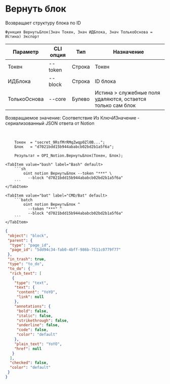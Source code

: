 ﻿---
sidebar_position: 2
---

# Вернуть блок
 Возвращает структуру блока по ID



`Функция ВернутьБлок(Знач Токен, Знач ИДБлока, Знач ТолькоОснова = Истина) Экспорт`

  | Параметр | CLI опция | Тип | Назначение |
  |-|-|-|-|
  | Токен | --token | Строка | Токен |
  | ИДБлока | --block | Строка | ID блока |
  | ТолькоОснова | --core | Булево | Истина > служебные поля удаляются, остается только сам блок |

  
  Возвращаемое значение:   Соответствие Из КлючИЗначение - сериализованный JSON ответа от Notion

<br/>




```bsl title="Пример кода"
    Токен  = "secret_9RsfMrRMqZwqp0Zl0B...";
    Блок   = "d7021bdd15b944ababcb02bd2b1a5f6a";

    Результат = OPI_Notion.ВернутьБлок(Токен, Блок);
```
    

 <Tabs>
  
    <TabItem value="bash" label="Bash" default>
        ```sh
            oint notion ВернутьБлок --token "***" \
              --block "d7021bdd15b944ababcb02bd2b1a5f6a"
        ```
    </TabItem>
  
    <TabItem value="bat" label="CMD/Bat" default>
        ```batch
            oint notion ВернутьБлок ^
              --token "***" ^
              --block "d7021bdd15b944ababcb02bd2b1a5f6a"
        ```
    </TabItem>
</Tabs>


```json title="Результат"
{
 "object": "block",
 "parent": {
  "type": "page_id",
  "page_id": "5dd94c34-fab0-4bff-986b-7511c0779f77"
 },
 "in_trash": true,
 "type": "to_do",
 "to_do": {
  "rich_text": [
   {
    "type": "text",
    "text": {
     "content": "YoYO",
     "link": null
    },
    "annotations": {
     "bold": false,
     "italic": false,
     "strikethrough": false,
     "underline": false,
     "code": false,
     "color": "default"
    },
    "plain_text": "YoYO",
    "href": null
   }
  ],
  "checked": false,
  "color": "default"
 }
}
```
